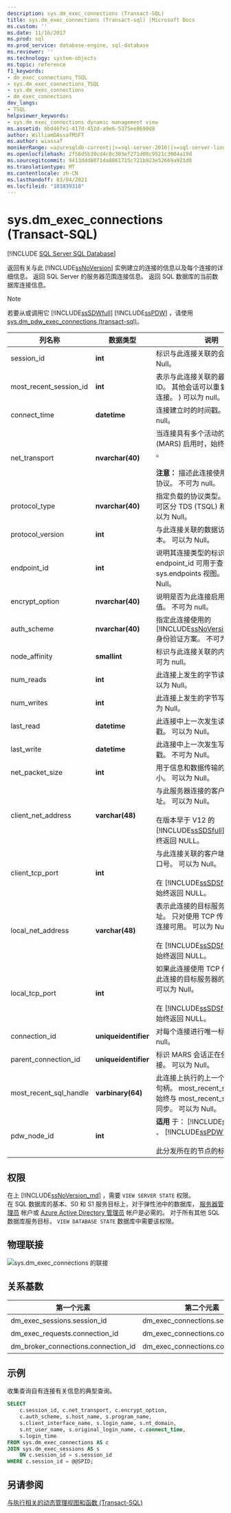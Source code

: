 ```yaml
---
description: sys.dm_exec_connections (Transact-SQL)
title: sys.dm_exec_connections (Transact-sql) |Microsoft Docs
ms.custom: ''
ms.date: 11/16/2017
ms.prod: sql
ms.prod_service: database-engine, sql-database
ms.reviewer: ''
ms.technology: system-objects
ms.topic: reference
f1_keywords:
- dm_exec_connections_TSQL
- sys.dm_exec_connections_TSQL
- sys.dm_exec_connections
- dm_exec_connections
dev_langs:
- TSQL
helpviewer_keywords:
- sys.dm_exec_connections dynamic management view
ms.assetid: 6bd46fe1-417d-452d-a9e6-5375ee8690d8
author: WilliamDAssafMSFT
ms.author: wiassaf
monikerRange: =azuresqldb-current||>=sql-server-2016||>=sql-server-linux-2017||=azuresqldb-mi-current
ms.openlocfilehash: 2f56d5b39cd4c0c303ef271d08c9521c3004a19d
ms.sourcegitcommit: 9413ddd8071da8861715c721b923e52669a921d8
ms.translationtype: MT
ms.contentlocale: zh-CN
ms.lasthandoff: 03/04/2021
ms.locfileid: "101839318"
---
```

# <a name="sysdm_exec_connections-transact-sql"></a>sys.dm_exec_connections (Transact-SQL)
[!INCLUDE [SQL Server SQL Database](../../includes/applies-to-version/sql-asdb.md)]

  返回有关与此 [!INCLUDE[ssNoVersion](../../includes/ssnoversion-md.md)] 实例建立的连接的信息以及每个连接的详细信息。 返回 SQL Server 的服务器范围连接信息。 返回 SQL 数据库的当前数据库连接信息。  
  
> [!NOTE]
> 若要从或调用它 [!INCLUDE[ssSDWfull](../../includes/sssdwfull-md.md)] [!INCLUDE[ssPDW](../../includes/sspdw-md.md)] ，请使用 [sys.dm_pdw_exec_connections &#40;transact-sql&#41;](../../relational-databases/system-dynamic-management-views/sys-dm-pdw-exec-connections-transact-sql.md)。  
  
|列名称|数据类型|说明|  
|-----------------|---------------|-----------------|  
|session_id|**int**|标识与此连接关联的会话。 可以为 Null。|  
|most_recent_session_id|**int**|表示与此连接关联的最近请求的会话 ID。 其他会话可以重复使用 (SOAP 连接。 ) 可以为 null。|  
|connect_time|**datetime**|连接建立时的时间戳。 不可为 null。|  
|net_transport|**nvarchar(40)**|当连接具有多个活动的结果集 (MARS) 启用时，始终返回 **Session** 。<br /><br /> **注意：** 描述此连接使用的物理传输协议。 不可为 null。|  
|protocol_type|**nvarchar(40)**|指定负载的协议类型。 此参数当前可区分 TDS (TSQL) 和 SOAP。 可以为 Null。|  
|protocol_version|**int**|与此连接关联的数据访问协议的版本。 可以为 Null。|  
|endpoint_id|**int**|说明其连接类型的标识符。 此 endpoint_id 可用于查询 sys.endpoints 视图。 可以为 Null。|  
|encrypt_option|**nvarchar(40)**|说明是否为此连接启用了加密的布尔值。 不可为 null。|  
|auth_scheme|**nvarchar(40)**|指定此连接使用的 [!INCLUDE[ssNoVersion](../../includes/ssnoversion-md.md)]/Windows 身份验证方案。 不可为 null。|  
|node_affinity|**smallint**|标识与此连接关联的内存节点。 不可为 null。|  
|num_reads|**int**|此连接上发生的字节读取次数。 可以为 Null。|  
|num_writes|**int**|此连接上发生的字节写入数。 可以为 Null。|  
|last_read|**datetime**|此连接中上一次发生读操作的时间戳。 可以为 Null。|  
|last_write|**datetime**|此连接中上一次发生写操作的时间戳。 不可为 Null。|  
|net_packet_size|**int**|用于信息和数据传输的网络包的大小。 可以为 Null。|  
|client_net_address|**varchar(48)**|与此服务器连接的客户端的主机地址。 可以为 Null。<br /><br /> 在版本早于 V12 的 [!INCLUDE[ssSDSfull](../../includes/sssdsfull-md.md)] 中，此列始终返回 NULL。|  
|client_tcp_port|**int**|与此连接关联的客户端计算机上的端口号。 可以为 Null。<br /><br /> 在 [!INCLUDE[ssSDSfull](../../includes/sssdsfull-md.md)] 中，此列始终返回 NULL。|  
|local_net_address|**varchar(48)**|表示此连接的目标服务器的 IP 地址。 只对使用 TCP 传输提供程序的连接可用。 可以为 Null。<br /><br /> 在 [!INCLUDE[ssSDSfull](../../includes/sssdsfull-md.md)] 中，此列始终返回 NULL。|  
|local_tcp_port|**int**|如果此连接使用 TCP 传输，则表示此连接的目标服务器的 TCP 端口。 可以为 Null。<br /><br /> 在 [!INCLUDE[ssSDSfull](../../includes/sssdsfull-md.md)] 中，此列始终返回 NULL。|  
|connection_id|**uniqueidentifier**|对每个连接进行唯一标识。 不可为 null。|  
|parent_connection_id|**uniqueidentifier**|标识 MARS 会话正在使用的主要连接。 可以为 Null。|  
|most_recent_sql_handle|**varbinary(64)**|此连接上执行的上一个请求的 SQL 句柄。 most_recent_sql_handle 列始终与 most_recent_session_id 列同步。 可以为 Null。|  
|pdw_node_id|**int**|**适用** 于： [!INCLUDE[ssSDWfull](../../includes/sssdwfull-md.md)] 、 [!INCLUDE[ssPDW](../../includes/sspdw-md.md)]<br /><br /> 此分发所在的节点的标识符。|  
  
## <a name="permissions"></a>权限

在上 [!INCLUDE[ssNoVersion_md](../../includes/ssnoversion-md.md)] ，需要 `VIEW SERVER STATE` 权限。   
在 SQL 数据库的基本、S0 和 S1 服务目标上，对于弹性池中的数据库， [服务器管理员](/azure/azure-sql/database/logins-create-manage#existing-logins-and-user-accounts-after-creating-a-new-database) 帐户或 [Azure Active Directory 管理员](/azure/azure-sql/database/authentication-aad-overview#administrator-structure) 帐户是必需的。 对于所有其他 SQL 数据库服务目标， `VIEW DATABASE STATE` 数据库中需要该权限。   

## <a name="physical-joins"></a>物理联接  
 ![sys.dm_exec_connections 的联接](../../relational-databases/system-dynamic-management-views/media/join-dm-exec-connections-1.gif "sys.dm_exec_connections 的联接")  
  
## <a name="relationship-cardinalities"></a>关系基数  
  
| 第一个元素 | 第二个元素 | Relationship |
| --------------| -------------- | ------------ |  
|dm_exec_sessions.session_id|dm_exec_connections.session_id|一对一|  
|dm_exec_requests.connection_id|dm_exec_connections.connection_id|多对一|  
|dm_broker_connections.connection_id|dm_exec_connections.connection_id|一对一|  
  
## <a name="examples"></a>示例  
 收集查询自有连接有关信息的典型查询。  
  
```sql  
SELECT   
    c.session_id, c.net_transport, c.encrypt_option,   
    c.auth_scheme, s.host_name, s.program_name,   
    s.client_interface_name, s.login_name, s.nt_domain,   
    s.nt_user_name, s.original_login_name, c.connect_time,   
    s.login_time   
FROM sys.dm_exec_connections AS c  
JOIN sys.dm_exec_sessions AS s  
    ON c.session_id = s.session_id  
WHERE c.session_id = @@SPID;  
```  
  
## <a name="see-also"></a>另请参阅  

 [与执行相关的动态管理视图和函数 (Transact-SQL)](../../relational-databases/system-dynamic-management-views/execution-related-dynamic-management-views-and-functions-transact-sql.md)  
  
